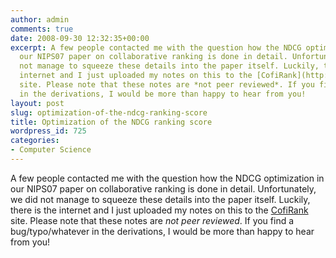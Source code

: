 ```yaml
---
author: admin
comments: true
date: 2008-09-30 12:32:35+00:00
excerpt: A few people contacted me with the question how the NDCG optimization in
  our NIPS07 paper on collaborative ranking is done in detail. Unfortunately, we did
  not manage to squeeze these details into the paper itself. Luckily, there is the
  internet and I just uploaded my notes on this to the [CofiRank](http://cofirank.org/_media/ndcg.pdf?id=start&cache=cache)
  site. Please note that these notes are *not peer reviewed*. If you find a bug/typo/whatever
  in the derivations, I would be more than happy to hear from you!
layout: post
slug: optimization-of-the-ndcg-ranking-score
title: Optimization of the NDCG ranking score
wordpress_id: 725
categories:
- Computer Science
---
```


A few people contacted me with the question how the NDCG optimization in our NIPS07 paper on collaborative ranking is done in detail. Unfortunately, we did not manage to squeeze these details into the paper itself. Luckily, there is the internet and I just uploaded my notes on this to the [CofiRank](http://cofirank.org/_media/ndcg.pdf?id=start&cache;=cache) site. Please note that these notes are *not peer reviewed*. If you find a bug/typo/whatever in the derivations, I would be more than happy to hear from you!
